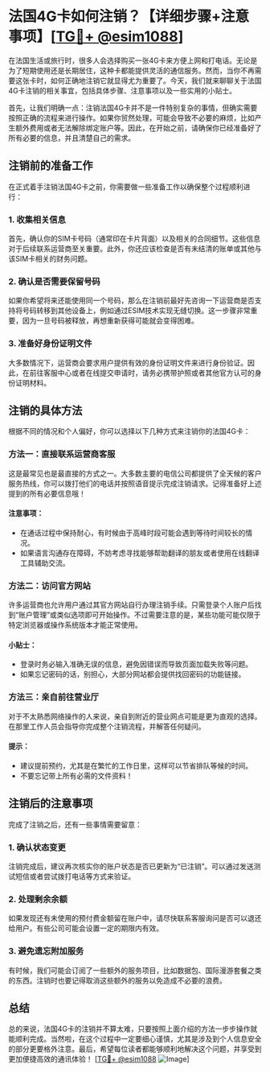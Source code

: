 # 法国4G卡如何注销？【详细步骤+注意事项】[[TG💪+ @esim1088](https://t.me/s/esim1088)]

在法国生活或旅行时，很多人会选择购买一张4G卡来方便上网和打电话。无论是为了短期使用还是长期居住，这种卡都能提供灵活的通信服务。然而，当你不再需要这张卡时，如何正确地注销它就显得尤为重要了。今天，我们就来聊聊关于法国4G卡注销的相关事宜，包括具体步骤、注意事项以及一些实用的小贴士。

首先，让我们明确一点：注销法国4G卡并不是一件特别复杂的事情，但确实需要按照正确的流程来进行操作。如果你贸然处理，可能会导致不必要的麻烦，比如产生额外费用或者无法解除绑定账户等。因此，在开始之前，请确保你已经准备好了所有必要的信息，并且清楚自己的需求。

## 注销前的准备工作

在正式着手注销法国4G卡之前，你需要做一些准备工作以确保整个过程顺利进行：

### 1. 收集相关信息
首先，确认你的SIM卡号码（通常印在卡片背面）以及相关的合同细节。这些信息对于后续联系运营商至关重要。此外，你还应该检查是否有未结清的账单或其他与该SIM卡相关的财务问题。

### 2. 确认是否需要保留号码
如果你希望将来还能使用同一个号码，那么在注销前最好先咨询一下运营商是否支持将号码转移到其他设备上，例如通过ESIM技术实现无缝切换。这一步骤非常重要，因为一旦号码被释放，再想重新获得可能就会变得困难。

### 3. 准备好身份证明文件
大多数情况下，运营商会要求用户提供有效的身份证明文件来进行身份验证。因此，在前往客服中心或者在线提交申请时，请务必携带护照或者其他官方认可的身份证明材料。

## 注销的具体方法

根据不同的情况和个人偏好，你可以选择以下几种方式来注销你的法国4G卡：

### 方法一：直接联系运营商客服
这是最常见也是最直接的方式之一。大多数主要的电信公司都提供了全天候的客户服务热线，你可以拨打他们的电话并按照语音提示完成注销请求。记得准备好上述提到的所有必要信息哦！

#### 注意事项：
- 在通话过程中保持耐心，有时候由于高峰时段可能会遇到等待时间较长的情况。
- 如果语言沟通存在障碍，不妨考虑寻找能够帮助翻译的朋友或者使用在线翻译工具辅助交流。

### 方法二：访问官方网站
许多运营商也允许用户通过其官方网站自行办理注销手续。只需登录个人账户后找到“账户管理”或类似选项即可开始操作。不过需要注意的是，某些功能可能仅限于特定浏览器或操作系统版本才能正常使用。

#### 小贴士：
- 登录时务必输入准确无误的信息，避免因错误而导致页面加载失败等问题。
- 如果忘记密码的话，别担心，大部分网站都会提供找回密码的功能链接。

### 方法三：亲自前往营业厅
对于不太熟悉网络操作的人来说，亲自到附近的营业网点可能是更为直观的选择。在那里工作人员会指导你完成整个注销流程，并解答任何疑问。

#### 提示：
- 建议提前预约，尤其是在繁忙的工作日里，这样可以节省排队等候的时间。
- 不要忘记带上所有必需的文件资料！

## 注销后的注意事项

完成了注销之后，还有一些事情需要留意：

### 1. 确认状态变更
注销完成后，建议再次核实你的账户状态是否已更新为“已注销”。可以通过发送测试短信或者尝试拨打电话等方式来验证。

### 2. 处理剩余余额
如果发现还有未使用的预付费金额留在账户中，请尽快联系客服询问是否可以退还给用户。有些公司可能会设置一定的期限内有效。

### 3. 避免遗忘附加服务
有时候，我们可能会订阅了一些额外的服务项目，比如数据包、国际漫游套餐之类的东西。注销时也要记得取消这些额外的服务以免造成不必要的浪费。

## 总结

总的来说，法国4G卡的注销并不算太难，只要按照上面介绍的方法一步步操作就能顺利完成。当然啦，在这个过程中一定要细心谨慎，尤其是涉及到个人信息安全的部分更要格外注意。最后，希望每位读者都能够顺利地解决这个问题，并享受到更加便捷高效的通讯体验！ [[TG💪+ @esim1088](https://t.me/s/esim1088) ![Image](https://i.postimg.cc/4NQfJmqS/Snipaste-2025-05-13-00-14-12.png)]